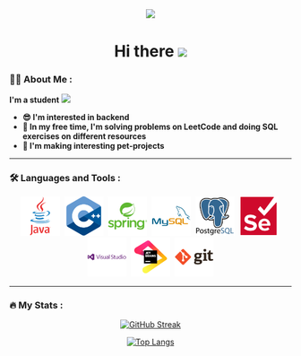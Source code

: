 <div id="header" align="center">
  <img src="https://media.giphy.com/media/KzJkzjggfGN5Py6nkT/giphy.gif" width="300"/>
</div>

<h1 align="center">
    Hi there <img src = "https://media.giphy.com/media/m0dmKBkncVETJv2h0S/giphy.gif" width = 50>
</h1>

### :man_technologist: About Me :

  <b>I'm a student</b> <img src = "https://media.giphy.com/media/1Pn9VCFR6LxWDJaTvq/giphy.gif" width = 50>
  <b>
  - 😎 I'm interested in backend
  - 🤖 In my free time, I'm solving problems on LeetCode and doing SQL exercises on different resources
  - 🙌 I'm making interesting pet-projects
  </b>
  
---

### :hammer_and_wrench: Languages and Tools :

<div align="center">
  <div>
    <img src = "https://github.com/devicons/devicon/blob/master/icons/java/java-original-wordmark.svg" title="Java" alt="Java" width="70" height="70"/>&nbsp;
    <img src = "https://github.com/devicons/devicon/blob/master/icons/cplusplus/cplusplus-original.svg" title="Cpp" alt="Cpp" width="70" height="70"/>&nbsp;
    <img src = "https://github.com/devicons/devicon/blob/master/icons/spring/spring-original-wordmark.svg" title="Spring" alt="Spring" width="70" height="70"/>&nbsp;
    <img src = "https://github.com/devicons/devicon/blob/master/icons/mysql/mysql-original-wordmark.svg" title="MySQL" alt="MySQL" width="70" height="70"/>&nbsp;
    <img src = "https://github.com/devicons/devicon/blob/master/icons/postgresql/postgresql-original-wordmark.svg" title="PostgreSQL" alt="PostgreSQL" width="70" height="70"/>&nbsp;
    <img src = "https://github.com/devicons/devicon/blob/master/icons/selenium/selenium-original.svg" title="Selenium" alt="Selenium" width="70" height="70"/>&nbsp;
    <img src = "https://github.com/devicons/devicon/blob/master/icons/visualstudio/visualstudio-plain-wordmark.svg" title="VS" alt="VS" width="70" height="70"/>&nbsp;
    <img src = "https://github.com/devicons/devicon/blob/master/icons/jetbrains/jetbrains-original.svg" title="JB" alt="JB" width="70" height="70"/>&nbsp;
    <img src = "https://github.com/devicons/devicon/blob/master/icons/git/git-original-wordmark.svg" title="Git" alt="Git" width="70" height="70"/>
  </div>
</div>

---

### :fire: My Stats :

<div align="center">
  
  [![GitHub Streak](http://github-readme-streak-stats.herokuapp.com?user=jbisss&theme=dark&background=000000)](https://git.io/streak-stats)

  [![Top Langs](https://github-readme-stats.vercel.app/api/top-langs/?username=jbisss&layout=compact&theme=vision-friendly-dark)](https://github.com/anuraghazra/github-readme-stats)
  
</div>

<!--
**jbisss/jbisss** is a ✨ _special_ ✨ repository because its `README.md` (this file) appears on your GitHub profile.

Here are some ideas to get you started:

- 🔭 I’m currently working on ...
- 🌱 I’m currently learning ...
- 👯 I’m looking to collaborate on ...
- 🤔 I’m looking for help with ...
- 💬 Ask me about ...
- 📫 How to reach me: ...
- 😄 Pronouns: ...
- ⚡ Fun fact: ...
-->
